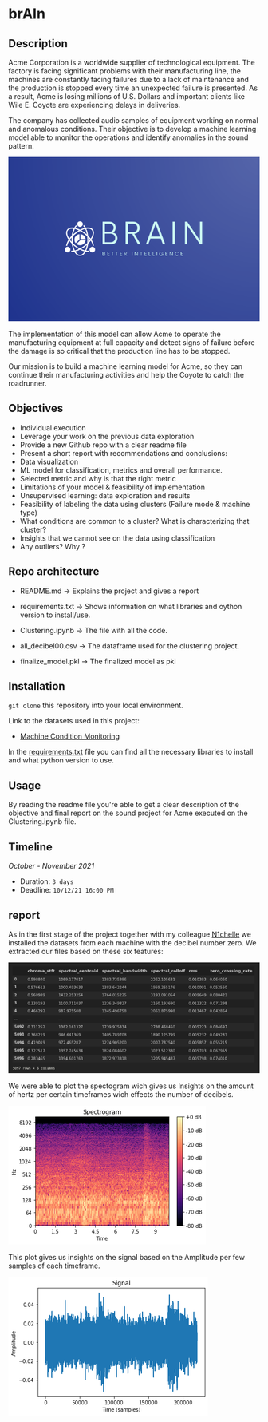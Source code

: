 # brAIn

## Description
Acme Corporation is a worldwide supplier of technological equipment. The factory is facing significant problems with their manufacturing line, the machines are constantly facing failures due to a lack of maintenance and the production is stopped every time an unexpected failure is presented. As a result, Acme is losing millions of U.S. Dollars and important clients like Wile E. Coyote are experiencing delays in deliveries.

The company has collected audio samples of equipment working on normal and anomalous conditions. Their objective is to develop a machine learning model able to monitor the operations and identify anomalies in the sound pattern.

![App Screenshot](https://github.com/agilepydev/brAIn-individual-/blob/development/assets/brain.png)

The implementation of this model can allow Acme to operate the manufacturing equipment at full capacity and detect signs of failure before the damage is so critical that the production line has to be stopped.

Our mission is to build a machine learning model for Acme, so they can continue their manufacturing activities and help the Coyote to catch the roadrunner.


## Objectives

- Individual execution
- Leverage your work on the previous data exploration
- Provide a new Github repo with a clear readme file
- Present a short report with recommendations and conclusions:
- Data visualization
- ML model for classification, metrics and overall performance.
- Selected metric and why is that the right metric
- Limitations of your model & feasibility of implementation
- Unsupervised learning: data exploration and results
- Feasibility of labeling the data using clusters (Failure mode & machine type)
- What conditions are common to a cluster? What is characterizing that cluster?
- Insights that we cannot see on the data using classification
- Any outliers? Why ?


## Repo architecture

* README.md -> Explains the project and gives a report

* requirements.txt -> Shows information on what libraries and oython version to install/use.

* Clustering.ipynb  -> The file with all the code.

* all_decibel00.csv -> The dataframe used for the clustering project.

* finalize_model.pkl -> The finalized model as pkl


## Installation

`git clone` this repository into your local environment. 

Link to the datasets used in this project:

* [Machine Condition Monitoring](https://zenodo.org/record/3384388#.YFIrNXnvJEY)

In the [requirements.txt]('https://github.com/agilepydev/brAIn-individual-/blob/development/requirements.txt') file you can find all the necessary libraries to install and what python version to use.

## Usage

By reading the readme file you're able to get a clear description of the objective and final report on the sound project for Acme executed on the Clustering.ipynb file.

## Timeline

*October - November 2021*

- Duration: `3 days`
- Deadline: `10/12/21 16:00 PM`

## report

As in the first stage of the project together with my colleague [N1chelle](https://github.com/N1chelle) 
we installed the datasets from each machine with the decibel number zero.
We extracted our files based on these six features: 

![features](https://github.com/agilepydev/brAIn-individual-/blob/development/assets/features.png?raw=true)

We were able to plot the spectogram wich gives us Insights on the amount of hertz per certain timeframes wich effects the number of decibels.

![spectogram](https://github.com/agilepydev/brAIn-individual-/blob/development/assets/spectogram.png?raw=true)

This plot gives us insights on the signal based on the Amplitude per few samples of each timeframe.

![signal](https://github.com/agilepydev/brAIn-individual-/blob/development/assets/amplitude.png?raw=true)


